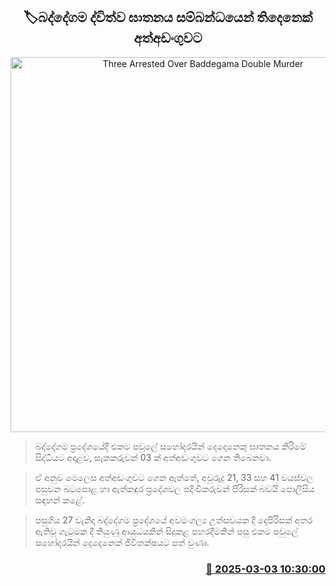 <p align='center'><b><h2 align='center' title='Three Arrested Over Baddegama Double Murder'>🏷බද්දේගම ද්විත්ව ඝාතනය සම්බන්ධයෙන් තිදෙනෙක් අත්අඩංගුවට</h2></b></p>
<p align='center'><img src='https://helakuru.sgp1.cdn.digitaloceanspaces.com/esana/images/lib/arrested2[1].jpg' width='600' alt='Three Arrested Over Baddegama Double Murder'></p>

> බද්දේගම ප්‍රදේශයේදී එකම පවුලේ සහෝදරයින් දෙදෙනෙකු ඝාතනය කිරිමේ සිද්ධියට අදාළව, සැකකරුවන් 03 ක් අත්අඩංගුවට ගෙන තිබෙනවා.

> ඒ අනුව මෙලෙස අත්අඩංගුවට ගෙන ඇත්තේ, අවුරුදු 21, 33 සහ 41 වයස්වල පසුවන බටපොළ හා ඇත්කඳුර ප්‍රදේශවල පදිංචිකරුවන් පිරිසක් බවයි පොලීසිය සඳහන් කළේ.

> පසුගිය 27 වැනිදා බද්දේගම ප්‍රදේශයේ අවමංගල්‍ය උත්සවයක දී දෙපිරිසක් අතර ඇතිවූ ගැටුමක දී තියුණු ආයුධයකින් සිදුකළ පහරදීමකින් පසු එකම පවුලේ සහෝදරයින් දෙදෙනෙක් ජීවිතක්ෂයට පත් වුණා.



<h3 align='right'><a href='https://www.helakuru.lk/esana/p/107964/'>📅 2025-03-03 10:30:00</a></h3>
